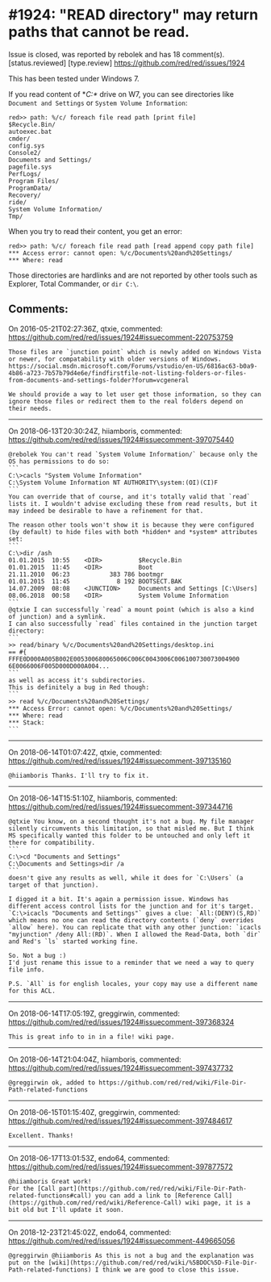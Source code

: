 
#1924: "READ directory" may return paths that cannot be read.
================================================================================
Issue is closed, was reported by rebolek and has 18 comment(s).
[status.reviewed] [type.review]
<https://github.com/red/red/issues/1924>

This has been tested under Windows 7.

If you read content of **C:\** drive on W7, you can see directories like `Document and Settings` or `System Volume Information`:

```
red>> path: %/c/ foreach file read path [print file]
$Recycle.Bin/
autoexec.bat
cmder/
config.sys
Console2/
Documents and Settings/
pagefile.sys
PerfLogs/
Program Files/
ProgramData/
Recovery/
ride/
System Volume Information/
Tmp/
```

When you try to read their content, you get an error:

```
red>> path: %/c/ foreach file read path [read append copy path file]
*** Access error: cannot open: %/c/Documents%20and%20Settings/
*** Where: read
```

Those directories are hardlinks and are not reported by other tools such as Explorer, Total Commander, or `dir C:\`.



Comments:
--------------------------------------------------------------------------------

On 2016-05-21T02:27:36Z, qtxie, commented:
<https://github.com/red/red/issues/1924#issuecomment-220753759>

    Those files are `junction point` which is newly added on Windows Vista or newer, for compatability with older versions of Windows.
    https://social.msdn.microsoft.com/Forums/vstudio/en-US/6816ac63-b0a9-4b86-a723-7b57b79d4e6e/findfirstfile-not-listing-folders-or-files-from-documents-and-settings-folder?forum=vcgeneral
    
    We should provide a way to let user get those information, so they can ignore those files or redirect them to the real folders depend on their needs.

--------------------------------------------------------------------------------

On 2018-06-13T20:30:24Z, hiiamboris, commented:
<https://github.com/red/red/issues/1924#issuecomment-397075440>

    @rebolek You can't read `System Volume Information/` because only the OS has permissions to do so:
    ```
    C:\>cacls "System Volume Information"
    C:\System Volume Information NT AUTHORITY\system:(OI)(CI)F
    ```
    You can override that of course, and it's totally valid that `read` lists it. I wouldn't advise excluding these from read results, but it may indeed be desirable to have a refinement for that.
    
    The reason other tools won't show it is because they were configured (by default) to hide files with both *hidden* and *system* attributes set:
    ```
    C:\>dir /ash
    01.01.2015  10:55    <DIR>          $Recycle.Bin
    01.01.2015  11:45    <DIR>          Boot
    21.11.2010  06:23           383 786 bootmgr
    01.01.2015  11:45             8 192 BOOTSECT.BAK
    14.07.2009  08:08    <JUNCTION>     Documents and Settings [C:\Users]
    08.06.2018  00:58    <DIR>          System Volume Information
    ```
    @qtxie I can successfully `read` a mount point (which is also a kind of junction) and a symlink.
    I can also successfully `read` files contained in the junction target directory:
    ```
    >> read/binary %/c/Documents%20and%20Settings/desktop.ini
    == #{
    FFFE0D000A005B002E005300680065006C006C0043006C006100730073004900
    6E0066006F005D000D000A004...
    ```
    as well as access it's subdirectories.
    This is definitely a bug in Red though:
    ```
    >> read %/c/Documents%20and%20Settings/
    *** Access Error: cannot open: %/c/Documents%20and%20Settings/
    *** Where: read
    *** Stack:  
    ```

--------------------------------------------------------------------------------

On 2018-06-14T01:07:42Z, qtxie, commented:
<https://github.com/red/red/issues/1924#issuecomment-397135160>

    @hiiamboris Thanks. I'll try to fix it.

--------------------------------------------------------------------------------

On 2018-06-14T15:51:10Z, hiiamboris, commented:
<https://github.com/red/red/issues/1924#issuecomment-397344716>

    @qtxie You know, on a second thought it's not a bug. My file manager silently circumvents this limitation, so that misled me. But I think MS specifically wanted this folder to be untouched and only left it there for compatibility.
    ```
    C:\>cd "Documents and Settings"
    C:\Documents and Settings>dir /a
    ```
    doesn't give any results as well, while it does for `C:\Users` (a target of that junction).
    
    I digged it a bit. It's again a permission issue. Windows has different access control lists for the junction and for it's target. `C:\>icacls "Documents and Settings"` gives a clue: `All:(DENY)(S,RD)` which means no one can read the directory contents (`deny` overrides `allow` here). You can replicate that with any other junction: `icacls "myjunction" /deny All:(RD)`. When I allowed the Read-Data, both `dir` and Red's `ls` started working fine.
    
    So. Not a bug :)
    I'd just rename this issue to a reminder that we need a way to query file info.
    
    P.S. `All` is for english locales, your copy may use a different name for this ACL.
    

--------------------------------------------------------------------------------

On 2018-06-14T17:05:19Z, greggirwin, commented:
<https://github.com/red/red/issues/1924#issuecomment-397368324>

    This is great info to in in a file! wiki page.

--------------------------------------------------------------------------------

On 2018-06-14T21:04:04Z, hiiamboris, commented:
<https://github.com/red/red/issues/1924#issuecomment-397437732>

    @greggirwin ok, added to https://github.com/red/red/wiki/File-Dir-Path-related-functions

--------------------------------------------------------------------------------

On 2018-06-15T01:15:40Z, greggirwin, commented:
<https://github.com/red/red/issues/1924#issuecomment-397484617>

    Excellent. Thanks!

--------------------------------------------------------------------------------

On 2018-06-17T13:01:53Z, endo64, commented:
<https://github.com/red/red/issues/1924#issuecomment-397877572>

    @hiiamboris Great work!
    For the [Call part](https://github.com/red/red/wiki/File-Dir-Path-related-functions#call) you can add a link to [Reference Call](https://github.com/red/red/wiki/Reference-Call) wiki page, it is a bit old but I'll update it soon.

--------------------------------------------------------------------------------

On 2018-12-23T21:45:02Z, endo64, commented:
<https://github.com/red/red/issues/1924#issuecomment-449665056>

    @greggirwin @hiiamboris As this is not a bug and the explanation was put on the [wiki](https://github.com/red/red/wiki/%5BDOC%5D-File-Dir-Path-related-functions) I think we are good to close this issue.

